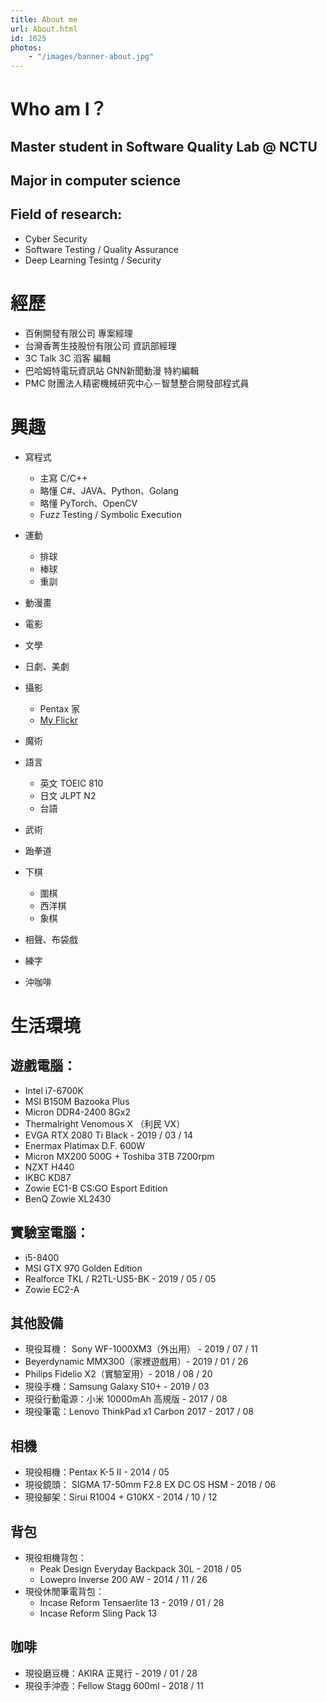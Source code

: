 ```yaml
---
title: About me
url: About.html
id: 1625
photos:
    - "/images/banner-about.jpg"
---
```


# Who am I？
## Master student in Software Quality Lab @ NCTU
## Major in computer science
## Field of research:
- Cyber Security
- Software Testing / Quality Assurance
- Deep Learning Tesintg / Security

# 經歷
- 百俐開發有限公司 專案經理 
- 台灣香菁生技股份有限公司 資訊部經理
- 3C Talk 3C 滔客 編輯 
- 巴哈姆特電玩資訊站 GNN新聞動漫 特約編輯 
- PMC 財團法人精密機械研究中心－智慧整合開發部程式員  


# 興趣
- 寫程式 
    - 主寫 C/C++ 
    - 略懂 C#、JAVA、Python、Golang
    - 略懂 PyTorch、OpenCV
    - Fuzz Testing / Symbolic Execution
    
- 運動
    - 排球
    - 棒球
    - 重訓

- 動漫畫
- 電影
- 文學
- 日劇、美劇
- 攝影
  - Pentax 家
  - [My Flickr](https://www.flickr.com/photos/37901222@N04/)
- 魔術
- 語言
    - 英文 TOEIC 810
    - 日文 JLPT N2
    - 台語 

- 武術
- 跆拳道

- 下棋
  - 圍棋
  - 西洋棋
  - 象棋

- 相聲、布袋戲
- 練字
- 沖咖啡

# 生活環境
## 遊戲電腦： 
- Intel i7-6700K 
- MSI B150M Bazooka Plus 
- Micron DDR4-2400 8Gx2 
- Thermalright Venomous X （利民 VX） 
- EVGA RTX 2080 Ti Black \- 2019 / 03 / 14 
- Enermax Platimax D.F. 600W 
- Micron MX200 500G + Toshiba 3TB 7200rpm 
- NZXT H440
- IKBC KD87 
- Zowie EC1-B CS:GO Esport Edition
- BenQ Zowie XL2430  

## 實驗室電腦： 
- i5-8400 
- MSI GTX 970 Golden Edition 
- Realforce TKL / R2TL-US5-BK - 2019 / 05 / 05 
- Zowie EC2-A

## 其他設備
- 現役耳機： Sony WF-1000XM3（外出用） - 2019 / 07 / 11 
- Beyerdynamic MMX300（家裡遊戲用）- 2019 / 01 / 26 
- Philips Fidelio X2（實驗室用）- 2018 / 08 / 20 
- 現役手機：Samsung Galaxy S10+ - 2019 / 03 
- 現役行動電源：小米 10000mAh 高規版 - 2017 / 08 
- 現役筆電：Lenovo ThinkPad x1 Carbon 2017 - 2017 / 08 

## 相機
- 現役相機：Pentax K-5 II - 2014 / 05 
- 現役鏡頭： SIGMA 17-50mm F2.8 EX DC OS HSM - 2018 / 06 
- 現役腳架：Sirui R1004 + G10KX - 2014 / 10 / 12 

## 背包
- 現役相機背包： 
  - Peak Design Everyday Backpack 30L - 2018 / 05 
  - Lowepro Inverse 200 AW - 2014 / 11 / 26 
- 現役休閒筆電背包：
  - Incase Reform Tensaerlite 13 - 2019 / 01 / 28 
  - Incase Reform Sling Pack 13


## 咖啡
- 現役磨豆機：AKIRA 正晃行 - 2019 / 01 / 28 
- 現役手沖壺：Fellow Stagg 600ml - 2018 / 11